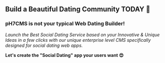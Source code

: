 ## Build a Beautiful Dating Community TODAY 🚀

### pH7CMS is not your typical Web Dating Builder!

_Launch the Best Social Dating Service based on your Innovative & Unique Ideas in a few clicks with our unique enterprise level CMS specifically designed for social dating web apps._


__Let's create the "Social Dating" app your users want 😍__
